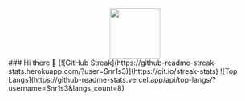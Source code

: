 <div id="header" align="center">   
  <img src="https://media.giphy.com/media/M9gbBd9nbDrOTu1Mqx/giphy.gif" width="100"/>  
</div>  
### Hi there 👋  
[![GitHub Streak](https://github-readme-streak-stats.herokuapp.com/?user=Snr1s3)](https://git.io/streak-stats)   
![Top Langs](https://github-readme-stats.vercel.app/api/top-langs/?username=Snr1s3&langs_count=8)

